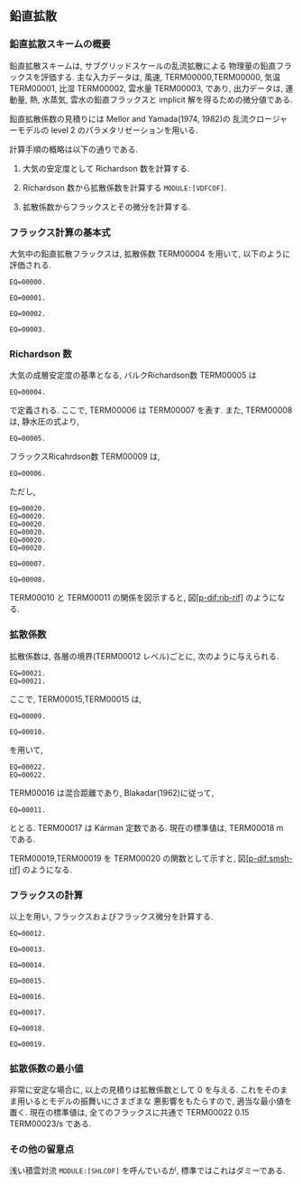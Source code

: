 ## 鉛直拡散

### 鉛直拡散スキームの概要

鉛直拡散スキームは,
サブグリッドスケールの乱流拡散による
物理量の鉛直フラックスを評価する.
主な入力データは, 風速, TERM00000,TERM00000, 気温 TERM00001, 比湿 TERM00002, 雲水量 TERM00003, であり,
出力データは, 運動量, 熱, 水蒸気, 雲水の鉛直フラックスと
implicit 解を得るための微分値である.

鉛直拡散係数の見積りには
Mellor and Yamada(1974, 1982)の
乱流クロージャーモデルの
level 2 のパラメタリゼーションを用いる.

計算手順の概略は以下の通りである.

1.  大気の安定度として
    Richardson 数を計算する.

2.  Richardson 数から拡散係数を計算する `MODULE:[VDFCOF]`.

3.  拡散係数からフラックスとその微分を計算する.

### フラックス計算の基本式

大気中の鉛直拡散フラックスは,
拡散係数 TERM00004 を用いて, 以下のように評価される.

    EQ=00000.

    EQ=00001.

    EQ=00002.

    EQ=00003.

### Richardson 数

大気の成層安定度の基準となる,
バルクRichardson数 TERM00005 は

    EQ=00004.

で定義される.
ここで, TERM00006 は TERM00007 を表す.
また, TERM00008 は, 静水圧の式より,

    EQ=00005.

フラックスRicahrdson数 TERM00009 は,

    EQ=00006.

ただし,

    EQ=00020.
    EQ=00020.
    EQ=00020.
    EQ=00020.
    EQ=00020.
    EQ=00020.

    EQ=00007.

    EQ=00008.

TERM00010 と TERM00011 の関係を図示すると,
図[\[p-dif:rib-rif\]](#p-dif:rib-rif) のようになる.

### 拡散係数

拡散係数は,
各層の境界(TERM00012 レベル)ごとに,
次のように与えられる.

    EQ=00021.
    EQ=00021.

ここで, TERM00015,TERM00015 は,

    EQ=00009.

    EQ=00010.

を用いて,

    EQ=00022.
    EQ=00022.

TERM00016 は混合距離であり, Blakadar(1962)に従って,

    EQ=00011.

ととる.
TERM00017 は Kárman 定数である.
現在の標準値は, TERM00018 m である.

TERM00019,TERM00019 を TERM00020 の関数として示すと,
図[\[p-dif:smsh-rif\]](#p-dif:smsh-rif) のようになる.

### フラックスの計算

以上を用い, フラックスおよびフラックス微分を計算する.

    EQ=00012.

    EQ=00013.

    EQ=00014.

    EQ=00015.

    EQ=00016.

    EQ=00017.

    EQ=00018.

    EQ=00019.

### 拡散係数の最小値

非常に安定な場合に, 以上の見積りは拡散係数として 0 を与える.
これをそのまま用いるとモデルの振舞いにさまざまな
悪影響をもたらすので, 適当な最小値を置く.
現在の標準値は, 全てのフラックスに共通で
TERM00022 0.15 TERM00023/s である.

### その他の留意点

浅い積雲対流 `MODULE:[SHLCOF]` を呼んでいるが,
標準ではこれはダミーである.
